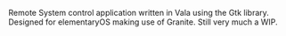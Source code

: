 Remote System control application written in Vala using the Gtk library. Designed for elementaryOS making use of Granite. Still very much a WIP.

